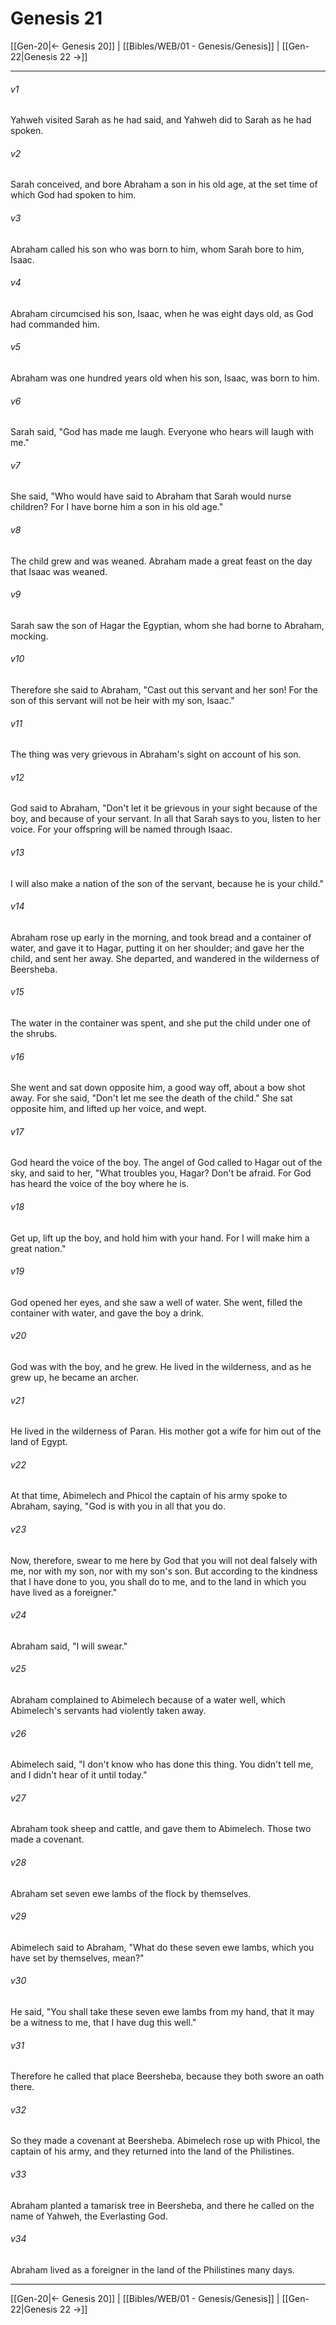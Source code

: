 # Genesis 21

[[Gen-20|← Genesis 20]] | [[Bibles/WEB/01 - Genesis/Genesis]] | [[Gen-22|Genesis 22 →]]
***



###### v1 
Yahweh visited Sarah as he had said, and Yahweh did to Sarah as he had spoken. 

###### v2 
Sarah conceived, and bore Abraham a son in his old age, at the set time of which God had spoken to him. 

###### v3 
Abraham called his son who was born to him, whom Sarah bore to him, Isaac. 

###### v4 
Abraham circumcised his son, Isaac, when he was eight days old, as God had commanded him. 

###### v5 
Abraham was one hundred years old when his son, Isaac, was born to him. 

###### v6 
Sarah said, "God has made me laugh. Everyone who hears will laugh with me." 

###### v7 
She said, "Who would have said to Abraham that Sarah would nurse children? For I have borne him a son in his old age." 

###### v8 
The child grew and was weaned. Abraham made a great feast on the day that Isaac was weaned. 

###### v9 
Sarah saw the son of Hagar the Egyptian, whom she had borne to Abraham, mocking. 

###### v10 
Therefore she said to Abraham, "Cast out this servant and her son! For the son of this servant will not be heir with my son, Isaac." 

###### v11 
The thing was very grievous in Abraham's sight on account of his son. 

###### v12 
God said to Abraham, "Don't let it be grievous in your sight because of the boy, and because of your servant. In all that Sarah says to you, listen to her voice. For your offspring will be named through Isaac. 

###### v13 
I will also make a nation of the son of the servant, because he is your child." 

###### v14 
Abraham rose up early in the morning, and took bread and a container of water, and gave it to Hagar, putting it on her shoulder; and gave her the child, and sent her away. She departed, and wandered in the wilderness of Beersheba. 

###### v15 
The water in the container was spent, and she put the child under one of the shrubs. 

###### v16 
She went and sat down opposite him, a good way off, about a bow shot away. For she said, "Don't let me see the death of the child." She sat opposite him, and lifted up her voice, and wept. 

###### v17 
God heard the voice of the boy. The angel of God called to Hagar out of the sky, and said to her, "What troubles you, Hagar? Don't be afraid. For God has heard the voice of the boy where he is. 

###### v18 
Get up, lift up the boy, and hold him with your hand. For I will make him a great nation." 

###### v19 
God opened her eyes, and she saw a well of water. She went, filled the container with water, and gave the boy a drink. 

###### v20 
God was with the boy, and he grew. He lived in the wilderness, and as he grew up, he became an archer. 

###### v21 
He lived in the wilderness of Paran. His mother got a wife for him out of the land of Egypt. 

###### v22 
At that time, Abimelech and Phicol the captain of his army spoke to Abraham, saying, "God is with you in all that you do. 

###### v23 
Now, therefore, swear to me here by God that you will not deal falsely with me, nor with my son, nor with my son's son. But according to the kindness that I have done to you, you shall do to me, and to the land in which you have lived as a foreigner." 

###### v24 
Abraham said, "I will swear." 

###### v25 
Abraham complained to Abimelech because of a water well, which Abimelech's servants had violently taken away. 

###### v26 
Abimelech said, "I don't know who has done this thing. You didn't tell me, and I didn't hear of it until today." 

###### v27 
Abraham took sheep and cattle, and gave them to Abimelech. Those two made a covenant. 

###### v28 
Abraham set seven ewe lambs of the flock by themselves. 

###### v29 
Abimelech said to Abraham, "What do these seven ewe lambs, which you have set by themselves, mean?" 

###### v30 
He said, "You shall take these seven ewe lambs from my hand, that it may be a witness to me, that I have dug this well." 

###### v31 
Therefore he called that place Beersheba, because they both swore an oath there. 

###### v32 
So they made a covenant at Beersheba. Abimelech rose up with Phicol, the captain of his army, and they returned into the land of the Philistines. 

###### v33 
Abraham planted a tamarisk tree in Beersheba, and there he called on the name of Yahweh, the Everlasting God. 

###### v34 
Abraham lived as a foreigner in the land of the Philistines many days.

***
[[Gen-20|← Genesis 20]] | [[Bibles/WEB/01 - Genesis/Genesis]] | [[Gen-22|Genesis 22 →]]
